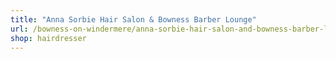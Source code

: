 ```yaml
---
title: "Anna Sorbie Hair Salon & Bowness Barber Lounge"
url: /bowness-on-windermere/anna-sorbie-hair-salon-and-bowness-barber-lounge/
shop: hairdresser
---
```

